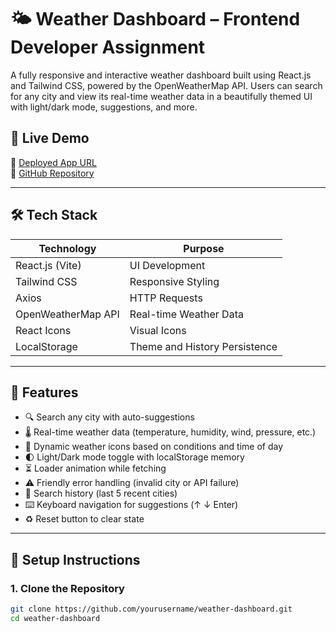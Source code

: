 # 🌤️ Weather Dashboard – Frontend Developer Assignment

A fully responsive and interactive weather dashboard built using React.js and Tailwind CSS, powered by the OpenWeatherMap API. Users can search for any city and view its real-time weather data in a beautifully themed UI with light/dark mode, suggestions, and more.

## 🚀 Live Demo

🔗 [Deployed App URL](https://your-live-link.vercel.app)  
🔗 [GitHub Repository](https://github.com/yourusername/weather-dashboard)

---

## 🛠️ Tech Stack

| Technology | Purpose |
|------------|---------|
|      React.js (Vite)      | UI Development |
|      Tailwind CSS      | Responsive Styling |
|      Axios      | HTTP Requests |
|      OpenWeatherMap API      | Real-time Weather Data |
|      React Icons      | Visual Icons |
|      LocalStorage      | Theme and History Persistence |

---

## 📸 Features

- 🔍 Search any city with      auto-suggestions     
- 🌡️ Real-time weather data (temperature, humidity, wind, pressure, etc.)
- 🎨 Dynamic weather icons based on conditions and time of day
- 🌓 Light/Dark mode toggle with localStorage memory
- ⏳ Loader animation while fetching
- ⚠️ Friendly error handling (invalid city or API failure)
- 🧠 Search history (last 5 recent cities)
- ⌨️ Keyboard navigation for suggestions (↑ ↓ Enter)
- ♻️ Reset button to clear state

---

## 🧪 Setup Instructions

### 1. Clone the Repository

```bash
git clone https://github.com/yourusername/weather-dashboard.git
cd weather-dashboard
